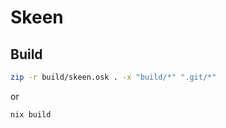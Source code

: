 # Skeen

## Build

```bash
zip -r build/skeen.osk . -x "build/*" ".git/*"
```

or

```bash
nix build
```
